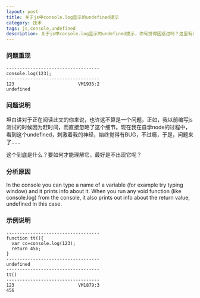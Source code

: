 ```yaml
---
layout: post
title: 关于js中console.log显示的undefined提示
category: 技术
tags: js,console,undefined
description: 关于js中console.log显示的undefined提示，你有觉得困惑过吗？这里有详解
---
```


### 问题重现

    -----------------------------------
    console.log(123);
    -----------------------------------
    123                        VM1935:2 
    undefined

### 问题说明

坦白讲对于正在阅读此文的你来说，也许这不算是一个问题，正如，我以前编写js测试的时候因为赶时间，而直接忽略了这个细节。现在我在自学node的过程中，看到这个undefined，刺激着我的神经，始终觉得有BUG，不过瘾，于是，问题来了……

这个到底是什么？要如何才能理解它，最好是不出现它呢？

### 分析原因

In the console you can type a name of a variable (for example try typing window) and it prints info about it. When you run any void function (like console.log) from the console, it also prints out info about the return value, undefined in this case.

### 示例说明

    -----------------------------------
    function tt(){
      var cc=console.log(123);
      return 456;
    }
    -----------------------------------
    undefined
    -----------------------------------
    tt()
    -----------------------------------
    123                        VM1879:3
    456